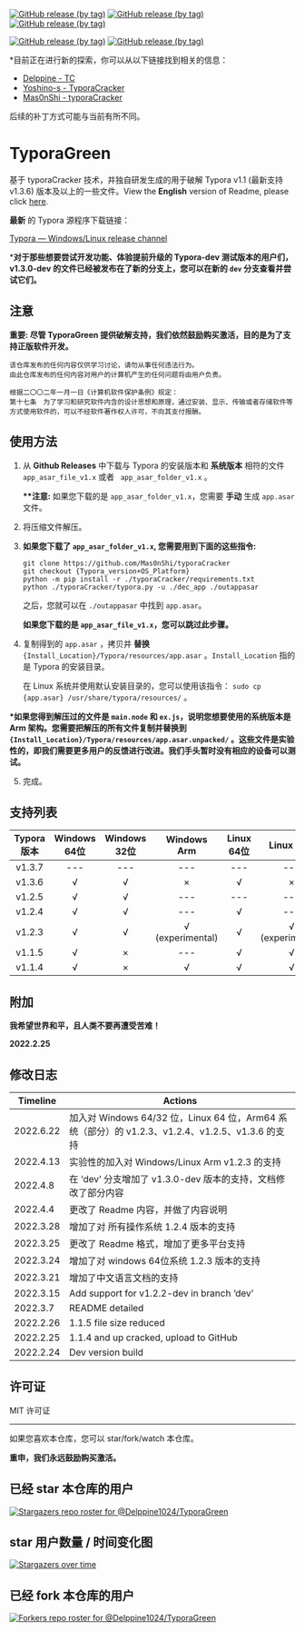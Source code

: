 [![GitHub release (by tag)](https://img.shields.io/github/downloads/Delppine1024/TyporaGreen/v1.1.5/total?label=%E4%B8%8B%E8%BD%BD%40v1.1.5&style=flat)](https://github.com/Delppine1024/TyporaGreen/releases/tag/v1.1.5)
[![GitHub release (by tag)](https://img.shields.io/github/downloads/Delppine1024/TyporaGreen/v1.2.3/total?label=%E4%B8%8B%E8%BD%BD%40v1.2.3&style=flat)](https://github.com/Delppine1024/TyporaGreen/releases/tag/v1.2.3)
[![GitHub release (by tag)](https://img.shields.io/github/downloads/Delppine1024/TyporaGreen/v1.2.4/total?label=%E4%B8%8B%E8%BD%BD%40v1.2.4&style=flat)](https://github.com/Delppine1024/TyporaGreen/releases/tag/v1.2.4)

[![GitHub release (by tag)](https://img.shields.io/github/downloads/Delppine1024/TyporaGreen/v1.2.2-dev/total?label=%E4%B8%8B%E8%BD%BD%40v1.2.2-dev&style=flat)](https://github.com/Delppine1024/TyporaGreen/releases/tag/v1.2.2-dev)
[![GitHub release (by tag)](https://img.shields.io/github/downloads/Delppine1024/TyporaGreen/v1.3.0-dev/total?label=%E4%B8%8B%E8%BD%BD%40v1.3.0-dev&style=flat)](https://github.com/Delppine1024/TyporaGreen/releases/tag/v1.3.0-dev)



*目前正在进行新的探索，你可以从以下链接找到相关的信息：

- [Delppine - TC](https://github.com/Delppine1024/TC)
- [Yoshino-s - TyporaCracker](https://github.com/Yoshino-s/typoraCracker)
- [Mas0nShi - typoraCracker](https://github.com/Mas0nShi/typoraCracker)

后续的补丁方式可能与当前有所不同。





# TyporaGreen

基于 typoraCracker 技术，并独自研发生成的用于破解 Typora v1.1 (最新支持 v1.3.6) 版本及以上的一些文件。View the **English** version of Readme, please
click [here](./README.md).



**最新** 的 Typora 源程序下载链接：

[Typora — Windows/Linux release channel](https://typora.io/releases/all)



***对于那些想要尝试开发功能、体验提前升级的 Typora-dev 测试版本的用户们，v1.3.0-dev 的文件已经被发布在了新的分支上，您可以在新的 `dev` 分支查看并尝试它们。**



## 注意

**重要: 尽管 TyporaGreen 提供破解支持，我们依然鼓励购买激活，目的是为了支持正版软件开发。**



```
该仓库发布的任何内容仅供学习讨论，请勿从事任何违法行为。
由此仓库发布的任何内容对用户的计算机产生的任何问题将由用户负责。

根据二〇〇二年一月一日《计算机软件保护条例》规定：
第十七条　为了学习和研究软件内含的设计思想和原理，通过安装、显示、传输或者存储软件等方式使用软件的，可以不经软件著作权人许可，不向其支付报酬。
```



## 使用方法

1. 从 **Github Releases** 中下载与 Typora 的安装版本和 **系统版本** 相符的文件 `app_asar_file_v1.x` 或者 ` app_asar_folder_v1.x` 。

   **\*\*注意:** 如果您下载的是 `app_asar_folder_v1.x`，您需要 **手动** 生成 `app.asar` 文件。
   
   


2. 将压缩文件解压。

3. **如果您下载了 `app_asar_folder_v1.x`, 您需要用到下面的这些指令:**

   ```
   git clone https://github.com/Mas0nShi/typoraCracker
   git checkout {Typora_version+OS_Platform}
   python -m pip install -r ./typoraCracker/requirements.txt
   python ./typoraCracker/typora.py -u ./dec_app ./outappasar
   ```

   之后，您就可以在 `./outappasar` 中找到 `app.asar`。

   **如果您下载的是 `app_asar_file_v1.x`，您可以跳过此步骤。**
   
   


4. 复制得到的 `app.asar` ，拷贝并 **替换** `{Install_Location}/Typora/resources/app.asar` 。`Install_Location` 指的是 Typora 的安装目录。

   在 Linux 系统并使用默认安装目录的，您可以使用该指令： `sudo cp {app.asar} /usr/share/typora/resources/` 。

**\*如果您得到解压过的文件是 `main.node` 和 `ex.js`，说明您想要使用的系统版本是 Arm
架构。您需要把解压的所有文件复制并替换到 `{Install_Location}/Typora/resources/app.asar.unpacked/`
。这些文件是实验性的，即我们需要更多用户的反馈进行改进。我们手头暂时没有相应的设备可以测试。**



5. 完成。



## 支持列表

| Typora 版本 | Windows 64位 | Windows 32位 |   Windows Arm    | Linux 64位 |    Linux Arm     | MacOS |
|:---------:|:-----------:|:-----------:|:----------------:|:---------:|:----------------:| :---: |
|  v1.3.7   |     ---     |     ---     |       ---        |    ---    |       ---        |   ×   |
|  v1.3.6   |      √      |      √      |        ×         |     √     |        ×         |   ×   |
|  v1.2.5   |      √      |      √      |       ---        |    ---    |       ---        |  ---  |
|  v1.2.4   |      √      |      √      |       ---        |     √     |       ---        |   ×   |
|  v1.2.3   |      √      |      √      | √ (experimental) |     √     | √ (experimental) |   ×   |
|  v1.1.5   |      √      |      ×      |       ---        |     √     |        √         |   ×   |
|  v1.1.4   |      √      |      ×      |        √         |     √     |        √         |   ×   |



## 附加

**我希望世界和平，且人类不要再遭受苦难！**

**2022.2.25**



## 修改日志

| Timeline  | Actions                                                      |
| --------- | ------------------------------------------------------------ |
| 2022.6.22 | 加入对 Windows 64/32 位，Linux 64 位，Arm64 系统（部分）的 v1.2.3、v1.2.4、v1.2.5、v1.3.6 的支持 |
| 2022.4.13 | 实验性的加入对 Windows/Linux Arm v1.2.3 的支持               |
| 2022.4.8  | 在 ‘dev’ 分支增加了 v1.3.0-dev 版本的支持，文档修改了部分内容 |
| 2022.4.4  | 更改了 Readme 内容，并做了内容说明                           |
| 2022.3.28 | 增加了对 所有操作系统 1.2.4 版本的支持                       |
| 2022.3.25 | 更改了 Readme 格式，增加了更多平台支持                       |
| 2022.3.24 | 增加了对 windows 64位系统 1.2.3 版本的支持                   |
| 2022.3.21 | 增加了中文语言文档的支持                                     |
| 2022.3.15 | Add support for v1.2.2-dev in branch ‘dev’                   |
| 2022.3.7  | README detailed                                              |
| 2022.2.26 | 1.1.5 file size reduced                                      |
| 2022.2.25 | 1.1.4 and up cracked, upload to GitHub                       |
| 2022.2.24 | Dev version build                                            |



## 许可证

MIT 许可证





------

如果您喜欢本仓库，您可以 star/fork/watch 本仓库。

**重申，我们永远鼓励购买激活。**



## 已经 star 本仓库的用户

[![Stargazers repo roster for @Delppine1024/TyporaGreen](https://reporoster.com/stars/dark/Delppine1024/TyporaGreen)](https://github.com/Delppine1024/TyporaGreen/stargazers)



## star 用户数量 / 时间变化图

[![Stargazers over time](https://starchart.cc/Delppine1024/TyporaGreen.svg)](https://starchart.cc/Delppine1024/TyporaGreen)



## 已经 fork 本仓库的用户

[![Forkers repo roster for @Delppine1024/TyporaGreen](https://reporoster.com/forks/dark/Delppine1024/TyporaGreen)](https://github.com/Delppine1024/TyporaGreen/network/members)
